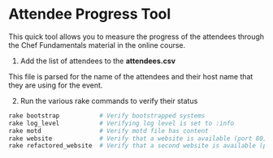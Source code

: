 # Attendee Progress Tool

This quick tool allows you to measure the progress of the attendees through the Chef Fundamentals material in the online course.

1. Add the list of attendees to the **attendees.csv**

This file is parsed for the name of the attendees and their host name that they are using for the event.

2. Run the various rake commands to verify their status

```bash
rake bootstrap           # Verify bootstrapped systems
rake log_level           # Verifying log level is set to :info
rake motd                # Verify motd file has content
rake website             # Verify that a website is available (port 80)
rake refactored_website  # Verify that a second website is available (port 81)
```